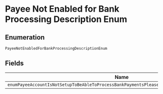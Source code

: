 
# Payee Not Enabled for Bank Processing Description Enum

## Enumeration

`PayeeNotEnabledForBankProcessingDescriptionEnum`

## Fields

| Name |
|  --- |
| `enumPayeeAccountIsNotSetupToBeAbleToProcessBankPaymentsPleaseContactYourPayPalAccountManager` |


